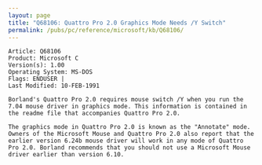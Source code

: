 ```yaml
---
layout: page
title: "Q68106: Quattro Pro 2.0 Graphics Mode Needs /Y Switch"
permalink: /pubs/pc/reference/microsoft/kb/Q68106/
---
```


	Article: Q68106
	Product: Microsoft C
	Version(s): 1.00
	Operating System: MS-DOS
	Flags: ENDUSER |
	Last Modified: 10-FEB-1991
	
	Borland's Quattro Pro 2.0 requires mouse switch /Y when you run the
	7.04 mouse driver in graphics mode. This information is contained in
	the readme file that accompanies Quattro Pro 2.0.
	
	The graphics mode in Quattro Pro 2.0 is known as the "Annotate" mode.
	Owners of the Microsoft Mouse and Quattro Pro 2.0 also report that the
	earlier version 6.24b mouse driver will work in any mode of Quattro
	Pro 2.0. Borland recommends that you should not use a Microsoft Mouse
	driver earlier than version 6.10.
